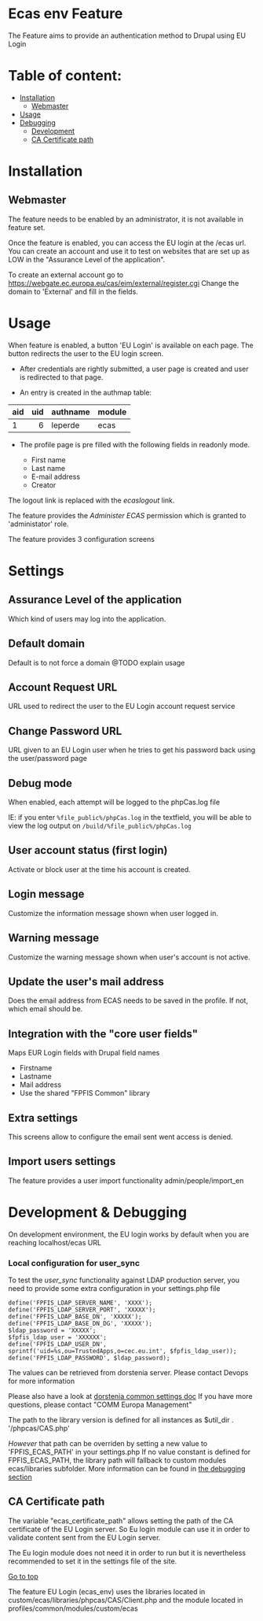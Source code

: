 Ecas env Feature
======================

The Feature aims to provide an authentication method to Drupal using EU Login

# Table of content:

- [Installation](#installation)
  - [Webmaster](#webmaster)
- [Usage](#usage)
- [Debugging](#debugging)
  - [Development](#development-&-debugging)
  - [CA Certificate path](#ca-certificate-path)

# Installation
## Webmaster

The feature needs to be enabled by an administrator, it is not available in 
feature set.

Once the feature is enabled, you can access the EU login at the /ecas url.
You can create an account and use it to test on websites that are set up as LOW
in the "Assurance Level of the application".

To create an external account go to
https://webgate.ec.europa.eu/cas/eim/external/register.cgi
Change the domain to 'External' and fill in the fields.

# Usage

When feature is enabled, a button 'EU Login' is available on each page.
The button redirects the user to the EU login screen.

- After credentials are rightly submitted, a user page is created and user is 
redirected to that page.

- An entry is created in the authmap table:

| aid | uid | authname | module |
|-----|----:|----------|--------|
|   1 |   6 | leperde  | ecas   |


- The profile page is pre filled with the following fields in readonly mode.

   - First name
   - Last name
   - E-mail address
   - Creator

The logout link is replaced with the *ecaslogout* link.

The feature provides the *Administer ECAS* permission which is granted to 
'administator' role.

The feature provides 3 configuration screens

# Settings
## Assurance Level of the application
Which kind of users may log into the application.
## Default domain
Default is to not force a domain
@TODO explain usage
## Account Request URL
URL used to redirect the user to the EU Login account request service
## Change Password URL
URL given to an EU Login user when he tries to get his password back using the 
user/password page
## Debug mode
When enabled, each attempt will be logged to the phpCas.log file

IE: if you enter ```%file_public%/phpCas.log``` in the textfield, you will be
able to view the log output on ```/build/%file_public%/phpCas.log```
## User account status (first login)
Activate or block user at the time his account is created.
## Login message
Customize the information message shown when user logged in.
## Warning message
Customize the warning message shown when user's account is not active.
## Update the user's mail address
Does the email address from ECAS needs to be saved in the profile.
If not, which email should be.
## Integration with the "core user fields"
Maps EUR Login fields with Drupal field names
  - Firstname
  - Lastname
  - Mail address
  - Use the shared "FPFIS Common" library

## Extra settings
This screens allow to configure the email sent went access is denied.

## Import users settings
The feature provides a user import functionality
admin/people/import_en

# Development & Debugging
On development environment, the EU login works by default when you are reaching
localhost/ecas URL

### Local configuration for user_sync
To test the *user_sync* functionality against LDAP production server, 
you need to provide some extra configuration in your settings.php file

```
define('FPFIS_LDAP_SERVER_NAME', 'XXXX');
define('FPFIS_LDAP_SERVER_PORT', 'XXXXX');
define('FPFIS_LDAP_BASE_DN', 'XXXXX');
define('FPFIS_LDAP_BASE_DN_DG', 'XXXXX');
$ldap_password = 'XXXXX';
$fpfis_ldap_user = 'XXXXXX';
define('FPFIS_LDAP_USER_DN', sprintf('uid=%s,ou=TrustedApps,o=cec.eu.int', $fpfis_ldap_user));
define('FPFIS_LDAP_PASSWORD', $ldap_password);
```
The values can be retrieved from dorstenia server. Please contact Devops for
more information

Please also have a look at 
[dorstenia common settings doc](https://webgate.ec.europa.eu/CITnet/stash/projects/NEXTEUROPA/repos/fpfis-platform-settings/browse?at=dorstenia)
If you have more questions, please contact "COMM Europa Management"

The path to the library version is defined for all instances as $util_dir . 
'/phpcas/CAS.php'

*However* that path can be overriden by setting a new value to 'FPFIS_ECAS_PATH'
in your settings.php
If no value constant is defined for FPFIS_ECAS_PATH, the library path will 
fallback to custom modules ecas/libraries subfolder.
More information can be found in [the debugging section](#debugging)

## CA Certificate path
The variable "ecas_certificate_path" allows setting the path of the CA 
certificate of the EU Login server.
So Eu login module can use it in order to validate content sent from the EU 
Login server.

The Eu login module does not need it in order to run but it is nevertheless 
recommended to set it in the settings file of the site.

[Go to top](#table-of-content)

The feature EU Login (ecas_env) uses the libraries located in
custom/ecas/libraries/phpcas/CAS/Client.php and the module located in 
profiles/common/modules/custom/ecas
